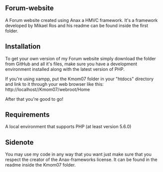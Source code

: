 ## Forum-website
A Forum website created using Anax a HMVC framework. It's a framework developed by Mikael Ros and his readme can be found inside the first folder.

## Installation
To get your own version of my Forum website simply download the folder from GitHub and all it's files, make sure you have a development environment
installed along with the latest version of PHP. 

If you're using xampp, put the Kmom07 folder in your "htdocs" directory and link to it through your web browser like this:
http://localhost//Kmom07/webroot/Home

After that you're good to go! 

## Requirements
A local environment that supports PHP (at least version 5.6.0)

## Sidenote
You may use my code in any way that you want just make sure that you respect the creator of the Anax-frameworks license. It can be found in the readme inside the Kmom07 folder.




